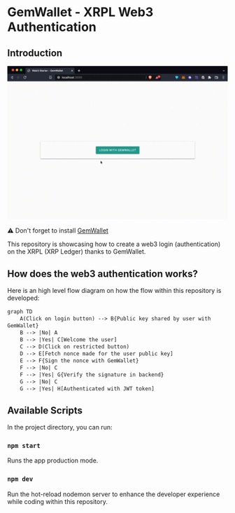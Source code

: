# GemWallet - XRPL Web3 Authentication

## Introduction

![](Web3AuthGemWalletDemo.gif)

:warning: Don't forget to install [GemWallet](https://gemwallet.app)

This repository is showcasing how to create a web3 login (authentication) on the XRPL (XRP Ledger) thanks to GemWallet.

## How does the web3 authentication works?

Here is an high level flow diagram on how the flow within this repository is developed:

```mermaid
graph TD
    A(Click on login button) --> B{Public key shared by user with GemWallet}
    B --> |No| A
    B --> |Yes| C[Welcome the user]
    C --> D(Click on restricted button)
    D --> E[Fetch nonce made for the user public key]
    E --> F{Sign the nonce with GemWallet}
    F --> |No| C
    F --> |Yes| G{Verify the signature in backend}
    G --> |No| C
    G --> |Yes| H[Authenticated with JWT token]
```

## Available Scripts

In the project directory, you can run:

### `npm start`

Runs the app production mode.

### `npm dev`

Run the hot-reload nodemon server to enhance the developer experience while coding within this repository.
